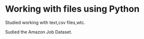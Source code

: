 # Working with files using Python

Studied working with text,csv files,wtc.

Sudied the Amazon Job Dataset.
